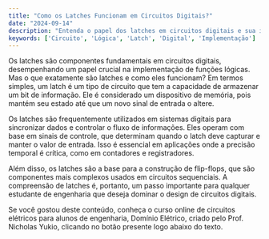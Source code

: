 ```yaml
---
title: "Como os Latches Funcionam em Circuitos Digitais?"
date: "2024-09-14"
description: "Entenda o papel dos latches em circuitos digitais e sua importância na implementação de funções lógicas."
keywords: ['Circuito', 'Lógica', 'Latch', 'Digital', 'Implementação']
---
```


Os latches são componentes fundamentais em circuitos digitais, desempenhando um papel crucial na implementação de funções lógicas. Mas o que exatamente são latches e como eles funcionam? Em termos simples, um latch é um tipo de circuito que tem a capacidade de armazenar um bit de informação. Ele é considerado um dispositivo de memória, pois mantém seu estado até que um novo sinal de entrada o altere.

Os latches são frequentemente utilizados em sistemas digitais para sincronizar dados e controlar o fluxo de informações. Eles operam com base em sinais de controle, que determinam quando o latch deve capturar e manter o valor de entrada. Isso é essencial em aplicações onde a precisão temporal é crítica, como em contadores e registradores.

Além disso, os latches são a base para a construção de flip-flops, que são componentes mais complexos usados em circuitos sequenciais. A compreensão de latches é, portanto, um passo importante para qualquer estudante de engenharia que deseja dominar o design de circuitos digitais.

Se você gostou deste conteúdo, conheça o curso online de circuitos elétricos para alunos de engenharia, Domínio Elétrico, criado pelo Prof. Nicholas Yukio, clicando no botão presente logo abaixo do texto.